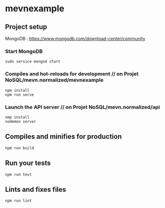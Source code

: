 # mevnexample

## Project setup

MongoDB : https://www.mongodb.com/download-center/community

### Start MongoDB 
```
sudo service mongod start
```



### Compiles and hot-reloads for development // on Projet NoSQL/mevn.normalized/mevnexample 
```
npm install
npm run serve
```
### Launch the API server // on Projet NoSQL/mevn.normalized/api 
```
nmp install
nodemon server
```




## Compiles and minifies for production
```
npm run build
```

## Run your tests
```
npm run test
```

## Lints and fixes files
```
npm run lint
```
<!-- 
### Customize configuration
See [Configuration Reference](https://cli.vuejs.org/config/).
 -->
